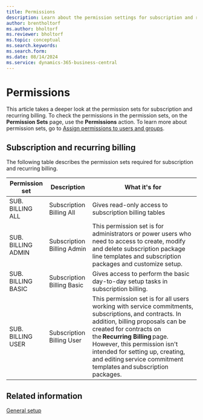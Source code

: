 ```yaml
---
title: Permissions
description: Learn about the permission settings for subscription and recurring billing.
author: brentholtorf
ms.author: bholtorf
ms.reviewer: bholtorf
ms.topic: conceptual
ms.search.keywords: 
ms.search.form: 
ms.date: 08/14/2024
ms.service: dynamics-365-business-central
---
```


# Permissions

This article takes a deeper look at the permission sets for subscription and recurring billing. To check the permissions in the permission sets, on the **Permission Sets** page, use the **Permissions** action. To learn more about permission sets, go to [Assign permissions to users and groups](../../ui-define-granular-permissions.md).

## Subscription and recurring billing

The following table describes the permission sets required for subscription and recurring billing.

|Permission set  |Description  |What it's for  |
|---------|---------|---------|
|SUB. BILLING ALL     |Subscription Billing All         | Gives read-only access to subscription billing tables        |
|SUB. BILLING ADMIN      | Subscription Billing Admin        |  This permission set is for administrators or power users who need to access to create, modify and delete subscription package line templates and subscription packages and customize setup.       |
|SUB. BILLING BASIC     |  Subscription Billing Basic        |  Gives access to perform the basic day-to-day setup tasks in subscription billing.        |
|SUB. BILLING USER      |  Subscription Billing User        |  This permission set is for all users working with service commitments, subscriptions, and contracts. In addition, billing proposals can be created for contracts on the **Recurring Billing** page. However, this permission isn't intended for setting up, creating, and editing service commitment templates and subscription packages.       |

## Related information

[General setup](general.md)